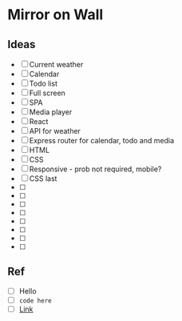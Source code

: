 # Mirror on Wall

## Ideas

- [ ] Current weather
- [ ] Calendar
- [ ] Todo list
- [ ] Full screen
- [ ] SPA
- [ ] Media player
- [ ] React
- [ ] API for weather
- [ ] Express router for calendar, todo and media
- [ ] HTML
- [ ] CSS
- [ ] Responsive - prob not required, mobile?
- [ ] CSS last
- [ ] 
- [ ] 
- [ ] 
- [ ] 
- [ ] 
- [ ] 
- [ ] 
- [ ] 




## Ref

- [ ] Hello
- [ ] ```code here```
- [ ] [Link](www.google.ca) 
